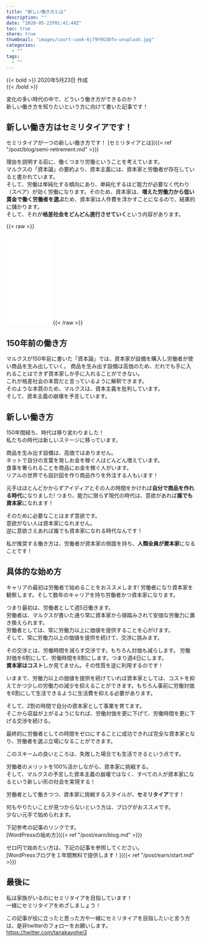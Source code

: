 ```yaml
---
title: "新しい働き方とは"
description: ""
date: "2020-05-23T01:41:40Z"
toc: true
share: true
thumbnail: "images/court-cook-6j79Y9G3Dfo-unsplash.jpg"
categories:
  - ""
tags:
  - ""
---
```


{{< bold >}}
2020年5月23日 作成  
{{< /bold >}}

変化の多い時代の中で、どういう働き方ができるのか？  
新しい働き方を知りたいという方に向けて書いた記事です！

<!--more-->

## 新しい働き方はセミリタイアです！

セミリタイアが一つの新しい働き方です！
[セミリタイアとは]({{< ref "/post/blog/semi-retirement.md" >}})  

理由を説明する前に、働くつまり労働ということを考えています。  
マルクスの「資本論」の要約より、資本主義には、資本家と労働者が存在していると書かれています。  
そして、労働は単純化する傾向にあり、単純化するほど能力が必要なく代わり（スペア）が効く労働になります。そのため、資本家は、**増えた労働力から低い賃金で働く労働者を選ぶ**ため、資本家は人件費を浮かすことになるので、結果的に儲かります。  
そして、それが**格差社会をどんどん進行させていく**という内容があります。

{{< raw >}}
<iframe style="width:120px;height:240px;" marginwidth="0" marginheight="0" scrolling="no" frameborder="0" src="//rcm-fe.amazon-adsystem.com/e/cm?lt1=_blank&bc1=000000&IS2=1&bg1=FFFFFF&fc1=000000&lc1=0000FF&t=beauplace-22&language=ja_JP&o=9&p=8&l=as4&m=amazon&f=ifr&ref=as_ss_li_til&asins=B00MEGHQTQ&linkId=82633302ac2249fe3dfa3d47301a2a56"></iframe>
{{< /raw >}}

## 150年前の働き方

マルクスが150年前に書いた「資本論」では、資本家が設備を購入し労働者が使い商品を生み出していく。
商品を生み出す設備は高価のため、だれでも手に入れることはできず資本家しか手に入れることができない。  
これが格差社会の本質だと言っているように解釈できます。  
そのような本質のため、マルクスは、資本主義を批判しています。  
そして、資本主義の崩壊を予言しています。  

## 新しい働き方

150年間経ち、時代は移り変わりました！  
私たちの時代は新しいステージに移っています。　　

商品を生み出す設備は、高価ではありません。  
ネットで自分の言葉を発しお金を稼ぐ人はどんどん増えています。  
食事を奢られることを商品にお金を稼ぐ人がいます。  
リアルの世界でも設計図を作り商品作りを外注する人もいます！

元手はほとんどかからずアイディアとその人の時間をかければ**自分で商品を作れる時代**になりました!
つまり、能力に限らず現代の時代は、意欲があれば**誰でも資本家**になれます！

そのために必要なことはまず意欲です。  
意欲がない人は資本家になれません。  
逆に意欲さえあれば誰でも資本家になれる時代なんです！

私が推奨する働き方は、労働者が資本家の側面を持ち、**人類全員が資本家**になることです！  

## 具体的な始め方

キャリアの最初は労働者で始めることをおススメします!
労働者になり資本家を観察します。そして数年のキャリアを持ち労働者かつ資本家になります。  

つまり最初は、労働者として週5日働きます。  
労働者は、マルクスが書いた通り常に資本家から値踏みされて安価な労働力に置き換えられます。  
労働者としては、常に労働力以上に価値を提供することを心がけます。  
そして、常に労働力以上の価値を提供を続けて、交渉に挑みます。

その交渉とは、労働時間を減らす交渉です。もちろん対価も減らします。
労働対価を6割にして、労働時間を8割にします。つまり週4日にします。  
**資本家はコスト**しか見てません。その性質を逆に利用するのです！

いままで、労働力以上の価値を提供を続けていれば資本家としては、コストを抑えてかつ少しの労働力の減少を抑えることができます。もちろん事前に労働対価を6割にして生活できるように生活費を抑える必要があります。  

そして、2割の時間で自分の資本家として事業を育てます。  
そこから収益が上がるようになれば、労働対価を更に下げて、労働時間を更に下げる交渉を続ける。  

最終的に労働者としての時間をゼロにすることに成功できれば完全な資本家となり、労働者を選ぶ立場になることができます。  

このスキームの良いところは、失敗した場合でも生活できるという点です。  

労働者のメリットを100%活かしながら、資本家に挑戦する。  
そして、マルクスの予言した資本主義の崩壊ではなく、すべての人が資本家になるという新しい形の社会を実現する！  

労働者として働きつつ、資本家に挑戦するスタイルが、**セミリタイア**です！

何もやりたいことが見つからないという方は、ブログがおススメです。  
少ない元手で始められます。

下記参考の記事のリンクです。  
[WordPressの始め方]({{< ref "/post/earn/blog.md" >}})  

ゼロ円で始めたい方は、下記の記事を参照してください。  
[WordPressブログを１年間無料で提供します！]({{< ref "/post/earn/start.md" >}})  

## 最後に

私は家族がいるのにセミリタイアを目指しています！  
一緒にセミリタイアをめざしましょう！

この記事が役に立ったと思った方や一緒にセミリタイアを目指したいと言う方は、是非twitterのフォローをお願いします。  
https://twitter.com/tanakayohei3












